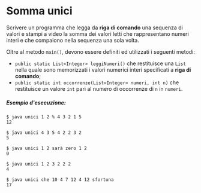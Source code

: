 # Somma unici

Scrivere un programma che legga da **riga di comando** una sequenza di valori e stampi a video la somma dei valori letti che rappresentano numeri interi e che compaiono nella sequenza una sola volta.

Oltre al metodo `main()`, devono essere definiti ed utilizzati i seguenti metodi:
* `public static List<Integer> leggiNumeri()` che restituisce una `List` nella quale sono memorizzati i valori numerici interi specificati a **riga di comando**;
* `public static int occorrenze(List<Integer> numeri, int n)` che restituisce un valore `int` pari al numero di occorrenze di `n` in `numeri`.

##### Esempio d'esecuzione:

```text
$ java unici 1 2 % 4 3 2 1 5
12

$ java unici 4 3 5 4 2 2 3 2
5

$ java unici 1 2 sarà zero 1 2
0

$ java unici 1 2 3 2 2 2
4

$ java unici che 10 4 7 12 4 12 sfortuna
17
``` 
